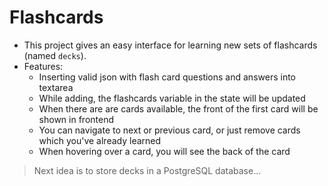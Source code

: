 # Flashcards

- This project gives an easy interface for learning new sets of flashcards (named `decks`).
- Features:
    - Inserting valid json with flash card questions and answers into textarea
    - While adding, the flashcards variable in the state will be updated
    - When there are are cards available, the front of the first card will be shown in frontend
    - You can navigate to next or previous card, or just remove cards which you've already learned
    - When hovering over a card, you will see the back of the card

> Next idea is to store decks in a PostgreSQL database... 